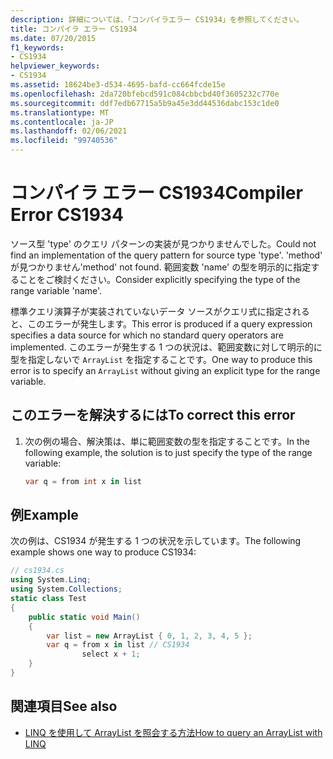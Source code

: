 ```yaml
---
description: 詳細については、「コンパイラエラー CS1934」を参照してください。
title: コンパイラ エラー CS1934
ms.date: 07/20/2015
f1_keywords:
- CS1934
helpviewer_keywords:
- CS1934
ms.assetid: 18624be3-d534-4695-bafd-cc664fcde15e
ms.openlocfilehash: 2da720bfebcd591c084cbbcbd40f3605232c770e
ms.sourcegitcommit: ddf7edb67715a5b9a45e3dd44536dabc153c1de0
ms.translationtype: MT
ms.contentlocale: ja-JP
ms.lasthandoff: 02/06/2021
ms.locfileid: "99740536"
---
```

# <a name="compiler-error-cs1934"></a><span data-ttu-id="38596-103">コンパイラ エラー CS1934</span><span class="sxs-lookup"><span data-stu-id="38596-103">Compiler Error CS1934</span></span>

<span data-ttu-id="38596-104">ソース型 'type' のクエリ パターンの実装が見つかりませんでした。</span><span class="sxs-lookup"><span data-stu-id="38596-104">Could not find an implementation of the query pattern for source type 'type'.</span></span> <span data-ttu-id="38596-105">'method' が見つかりません</span><span class="sxs-lookup"><span data-stu-id="38596-105">'method' not found.</span></span> <span data-ttu-id="38596-106">範囲変数 'name' の型を明示的に指定することをご検討ください。</span><span class="sxs-lookup"><span data-stu-id="38596-106">Consider explicitly specifying the type of the range variable 'name'.</span></span>  
  
 <span data-ttu-id="38596-107">標準クエリ演算子が実装されていないデータ ソースがクエリ式に指定されると、このエラーが発生します。</span><span class="sxs-lookup"><span data-stu-id="38596-107">This error is produced if a query expression specifies a data source for which no standard query operators are implemented.</span></span> <span data-ttu-id="38596-108">このエラーが発生する 1 つの状況は、範囲変数に対して明示的に型を指定しないで `ArrayList` を指定することです。</span><span class="sxs-lookup"><span data-stu-id="38596-108">One way to produce this error is to specify an `ArrayList` without giving an explicit type for the range variable.</span></span>  
  
## <a name="to-correct-this-error"></a><span data-ttu-id="38596-109">このエラーを解決するには</span><span class="sxs-lookup"><span data-stu-id="38596-109">To correct this error</span></span>  
  
1. <span data-ttu-id="38596-110">次の例の場合、解決策は、単に範囲変数の型を指定することです。</span><span class="sxs-lookup"><span data-stu-id="38596-110">In the following example, the solution is to just specify the type of the range variable:</span></span>  
  
    ```csharp  
    var q = from int x in list  
    ```  
  
## <a name="example"></a><span data-ttu-id="38596-111">例</span><span class="sxs-lookup"><span data-stu-id="38596-111">Example</span></span>  

 <span data-ttu-id="38596-112">次の例は、CS1934 が発生する 1 つの状況を示しています。</span><span class="sxs-lookup"><span data-stu-id="38596-112">The following example shows one way to produce CS1934:</span></span>  
  
```csharp  
// cs1934.cs  
using System.Linq;  
using System.Collections;  
static class Test  
{  
    public static void Main()  
    {  
        var list = new ArrayList { 0, 1, 2, 3, 4, 5 };  
        var q = from x in list // CS1934  
                select x + 1;  
    }  
}  
```  
  
## <a name="see-also"></a><span data-ttu-id="38596-113">関連項目</span><span class="sxs-lookup"><span data-stu-id="38596-113">See also</span></span>

- [<span data-ttu-id="38596-114">LINQ を使用して ArrayList を照会する方法</span><span class="sxs-lookup"><span data-stu-id="38596-114">How to query an ArrayList with LINQ</span></span>](../programming-guide/concepts/linq/how-to-query-an-arraylist-with-linq.md)
